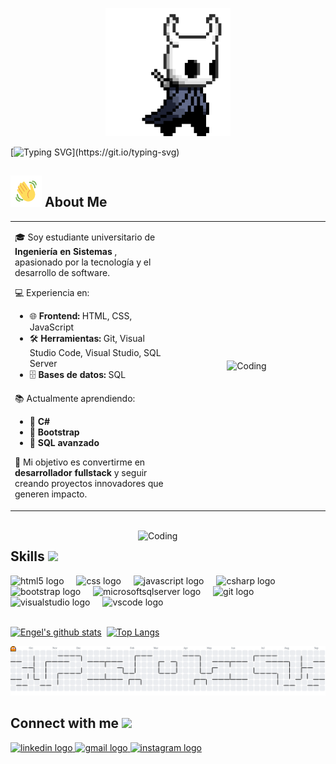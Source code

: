 <p align="center">
  <img src="https://raw.githubusercontent.com/TanZng/TanZng/master/assets/hollor_knight3.gif" width="200"/>
</p>

[![Typing SVG](https://readme-typing-svg.herokuapp.com?duration=4000&center=true&width=600&lines=Welcome!;I'm+Engel+Chavarria;I'm+a+Systems+Engineering+student;Passionate+about+software+development!;¡Hola!;Soy+Engel+Chavarria;Estudiante+de+Ingeniería+en+Sistemas;Apasionado+por+el+desarrollo+de+software!)](https://git.io/typing-svg)

###

## <img src="https://raw.githubusercontent.com/ashu-guo/ashu-guo/main/assets/wave.gif" width="50px" height="50px"></img> About Me

<table align="center">
<tr border="none">
<td width="50%" align="left">
  
🎓 Soy estudiante universitario de **Ingeniería en Sistemas** , apasionado por la tecnología y el desarrollo de software.  
  
💻 Experiencia en:  
- 🌐 **Frontend:** HTML, CSS, JavaScript  
- 🛠️ **Herramientas:** Git, Visual Studio Code, Visual Studio, SQL Server
- 🗄️ **Bases de datos:** SQL

📚 Actualmente aprendiendo:  
- 🔹 **C#**  
- 🔹 **Bootstrap**  
- 🔹 **SQL avanzado**  

🚀 Mi objetivo es convertirme en **desarrollador fullstack** y seguir creando proyectos innovadores que generen impacto.  



</td>
<td width="50%" align="center">
  <img align="center" alt="Coding" width="450" src="https://raw.githubusercontent.com/onimur/.github/master/.resources/git-header.svg">
</td>
</tr>
</table>

<br clear="both">

<img align="right" alt="Coding" width="300" src="https://cdn.dribbble.com/users/1277312/screenshots/14733298/media/39b1045e593737587dd60e42c8422d1f.gif" >


<div align="left">
  <h2> Skills <img src = "https://media2.giphy.com/media/QssGEmpkyEOhBCb7e1/giphy.gif?cid=ecf05e47a0n3gi1bfqntqmob8g9aid1oyj2wr3ds3mg700bl&rid=giphy.gif" width = 25px> </h2>
  <img src="https://cdn.jsdelivr.net/gh/devicons/devicon/icons/html5/html5-original.svg" height="40" alt="html5 logo"  />
  <img width="12" />
  <img src="https://cdn.jsdelivr.net/gh/devicons/devicon/icons/css3/css3-original.svg" height="40" alt="css logo"  />
  <img width="12" />
  <img src="https://cdn.jsdelivr.net/gh/devicons/devicon/icons/javascript/javascript-original.svg" height="40" alt="javascript logo"  />
  <img width="12" />
  <img src="https://cdn.jsdelivr.net/gh/devicons/devicon/icons/csharp/csharp-original.svg" height="40" alt="csharp logo"  />
  <img width="12" />
  <img src="https://cdn.jsdelivr.net/gh/devicons/devicon/icons/bootstrap/bootstrap-original.svg" height="40" alt="bootstrap logo"  />
  <img width="12" />
  <img src="https://cdn.jsdelivr.net/gh/devicons/devicon/icons/microsoftsqlserver/microsoftsqlserver-plain.svg" height="40" alt="microsoftsqlserver logo"  />
  <img width="12" />
  <img src="https://cdn.jsdelivr.net/gh/devicons/devicon/icons/git/git-original.svg" height="40" alt="git logo"  />
  <img width="12" />
  <img src="https://cdn.jsdelivr.net/gh/devicons/devicon/icons/visualstudio/visualstudio-plain.svg" height="40" alt="visualstudio logo"  />
  <img width="12" />
  <img src="https://cdn.jsdelivr.net/gh/devicons/devicon/icons/vscode/vscode-original.svg" height="40" alt="vscode logo"  />
</div>

<br clear="both">

[![Engel's github stats](https://github-readme-stats.vercel.app/api?username=Engel-s&count_private=true&show_icons=true&theme=blue-green&hide_rank=false&hide=stars&include_all_commits=true)](https://github.com/Engel-s?tab=repositories)&nbsp;&nbsp;[![Top Langs](https://github-readme-stats.vercel.app/api/top-langs/?username=Engel-s&layout=compact&langs_count=6&theme=blue-green)](https://github.com/Engel-s)



<picture>
  <source media="(prefers-color-scheme: dark)" srcset="https://raw.githubusercontent.com/Engel-s/Engel-s/output/pacman-contribution-graph-dark.svg">
  <source media="(prefers-color-scheme: light)" srcset="https://raw.githubusercontent.com/Engel-s/Engel-s/output/pacman-contribution-graph.svg">
  <img alt="Engel's animated Pacman contribution graph" src="https://raw.githubusercontent.com/Engel-s/Engel-s/output/pacman-contribution-graph.svg">
</picture>

###

<div align="left">
  <h2> Connect with me <img src='https://raw.githubusercontent.com/ShahriarShafin/ShahriarShafin/main/Assets/handshake.gif' width="100px"> </h2>
  
  <a href="https://www.linkedin.com/in/tu-perfil" target="_blank">
    <img src="https://raw.githubusercontent.com/maurodesouza/profile-readme-generator/master/src/assets/icons/social/linkedin/default.svg" width="52" height="40" alt="linkedin logo" />
  </a>
  
  <a href="mailto:chavarriaengel97@gmail.com">
    <img src="https://raw.githubusercontent.com/maurodesouza/profile-readme-generator/master/src/assets/icons/social/gmail/default.svg" width="52" height="40" alt="gmail logo" />
  </a>
  
  <a href="https://www.instagram.com/engels_cv26?igsh=aWNncTRqOGl0MDQz" target="_blank">
    <img src="https://raw.githubusercontent.com/maurodesouza/profile-readme-generator/master/src/assets/icons/social/instagram/default.svg" width="52" height="40" alt="instagram logo" />
  </a>
</div>


###
